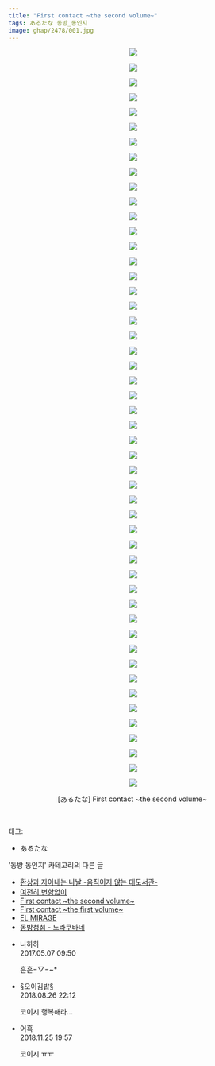 ```yaml
---
title: "First contact ~the second volume~"
tags: あるたな 동방_동인지
image: ghap/2478/001.jpg
---
```

<div class="article">
<p style="text-align: center; clear: none; float: none;"><img src="{{ site.nasurl }}/ghap/2478/001.jpg"/></p>
<p style="text-align: center; clear: none; float: none;"><img src="{{ site.nasurl }}/ghap/2478/002.jpg"/></p>
<p style="text-align: center; clear: none; float: none;"><img src="{{ site.nasurl }}/ghap/2478/003.jpg"/></p>
<p style="text-align: center; clear: none; float: none;"><img src="{{ site.nasurl }}/ghap/2478/004.jpg"/></p>
<p style="text-align: center; clear: none; float: none;"><img src="{{ site.nasurl }}/ghap/2478/005.jpg"/></p>
<p style="text-align: center; clear: none; float: none;"><img src="{{ site.nasurl }}/ghap/2478/006.jpg"/></p>
<p style="text-align: center; clear: none; float: none;"><img src="{{ site.nasurl }}/ghap/2478/007.jpg"/></p>
<p style="text-align: center; clear: none; float: none;"><img src="{{ site.nasurl }}/ghap/2478/008.jpg"/></p>
<p style="text-align: center; clear: none; float: none;"><img src="{{ site.nasurl }}/ghap/2478/009.jpg"/></p>
<p style="text-align: center; clear: none; float: none;"><img src="{{ site.nasurl }}/ghap/2478/010.jpg"/></p>
<p style="text-align: center; clear: none; float: none;"><img src="{{ site.nasurl }}/ghap/2478/011.jpg"/></p>
<p style="text-align: center; clear: none; float: none;"><img src="{{ site.nasurl }}/ghap/2478/012.jpg"/></p>
<p style="text-align: center; clear: none; float: none;"><img src="{{ site.nasurl }}/ghap/2478/013.jpg"/></p>
<p style="text-align: center; clear: none; float: none;"><img src="{{ site.nasurl }}/ghap/2478/014.jpg"/></p>
<p style="text-align: center; clear: none; float: none;"><img src="{{ site.nasurl }}/ghap/2478/015.jpg"/></p>
<p style="text-align: center; clear: none; float: none;"><img src="{{ site.nasurl }}/ghap/2478/016.jpg"/></p>
<p style="text-align: center; clear: none; float: none;"><img src="{{ site.nasurl }}/ghap/2478/017.jpg"/></p>
<p style="text-align: center; clear: none; float: none;"><img src="{{ site.nasurl }}/ghap/2478/018.jpg"/></p>
<p style="text-align: center; clear: none; float: none;"><img src="{{ site.nasurl }}/ghap/2478/019.jpg"/></p>
<p style="text-align: center; clear: none; float: none;"><img src="{{ site.nasurl }}/ghap/2478/020.jpg"/></p>
<p style="text-align: center; clear: none; float: none;"><img src="{{ site.nasurl }}/ghap/2478/021.jpg"/></p>
<p style="text-align: center; clear: none; float: none;"><img src="{{ site.nasurl }}/ghap/2478/022.jpg"/></p>
<p style="text-align: center; clear: none; float: none;"><img src="{{ site.nasurl }}/ghap/2478/023.jpg"/></p>
<p style="text-align: center; clear: none; float: none;"><img src="{{ site.nasurl }}/ghap/2478/024.jpg"/></p>
<p style="text-align: center; clear: none; float: none;"><img src="{{ site.nasurl }}/ghap/2478/025.jpg"/></p>
<p style="text-align: center; clear: none; float: none;"><img src="{{ site.nasurl }}/ghap/2478/026.jpg"/></p>
<p style="text-align: center; clear: none; float: none;"><img src="{{ site.nasurl }}/ghap/2478/027.jpg"/></p>
<p style="text-align: center; clear: none; float: none;"><img src="{{ site.nasurl }}/ghap/2478/028.jpg"/></p>
<p style="text-align: center; clear: none; float: none;"><img src="{{ site.nasurl }}/ghap/2478/029.jpg"/></p>
<p style="text-align: center; clear: none; float: none;"><img src="{{ site.nasurl }}/ghap/2478/030.jpg"/></p>
<p style="text-align: center; clear: none; float: none;"><img src="{{ site.nasurl }}/ghap/2478/031.jpg"/></p>
<p style="text-align: center; clear: none; float: none;"><img src="{{ site.nasurl }}/ghap/2478/032.jpg"/></p>
<p style="text-align: center; clear: none; float: none;"><img src="{{ site.nasurl }}/ghap/2478/033.jpg"/></p>
<p style="text-align: center; clear: none; float: none;"><img src="{{ site.nasurl }}/ghap/2478/034.jpg"/></p>
<p style="text-align: center; clear: none; float: none;"><img src="{{ site.nasurl }}/ghap/2478/035.jpg"/></p>
<p style="text-align: center; clear: none; float: none;"><img src="{{ site.nasurl }}/ghap/2478/036.jpg"/></p>
<p style="text-align: center; clear: none; float: none;"><img src="{{ site.nasurl }}/ghap/2478/037.jpg"/></p>
<p style="text-align: center; clear: none; float: none;"><img src="{{ site.nasurl }}/ghap/2478/038.jpg"/></p>
<p style="text-align: center; clear: none; float: none;"><img src="{{ site.nasurl }}/ghap/2478/039.jpg"/></p>
<p style="text-align: center; clear: none; float: none;"><img src="{{ site.nasurl }}/ghap/2478/040.jpg"/></p>
<p style="text-align: center; clear: none; float: none;"><img src="{{ site.nasurl }}/ghap/2478/041.jpg"/></p>
<p style="text-align: center; clear: none; float: none;"><img src="{{ site.nasurl }}/ghap/2478/042.jpg"/></p>
<p style="text-align: center; clear: none; float: none;"><img src="{{ site.nasurl }}/ghap/2478/043.jpg"/></p>
<p style="text-align: center; clear: none; float: none;"><img src="{{ site.nasurl }}/ghap/2478/044.jpg"/></p>
<p style="text-align: center; clear: none; float: none;"><img src="{{ site.nasurl }}/ghap/2478/045.jpg"/></p>
<p style="text-align: center; clear: none; float: none;"><img src="{{ site.nasurl }}/ghap/2478/046.jpg"/></p>
<p style="text-align: center; clear: none; float: none;"><img src="{{ site.nasurl }}/ghap/2478/047.jpg"/></p>
<p style="text-align: center; clear: none; float: none;"><img src="{{ site.nasurl }}/ghap/2478/048.jpg"/></p>
<p style="text-align: center; clear: none; float: none;"><img src="{{ site.nasurl }}/ghap/2478/049.jpg"/></p>
<p style="text-align: center; clear: none; float: none;"><img src="{{ site.nasurl }}/ghap/2478/050.jpg"/></p>
<p style="text-align: center; clear: none; float: none;">[あるたな] First contact ~the second volume~ </p>
<p><br/></p>
</div><div class="tagTrail">
<p>태그: </p>
<ul>
<li>あるたな</li>
</ul>
</div><div class="another">
<p>'동방 동인지' 카테고리의 다른 글</p>
<ul>
<li><a href="/2016-10-07-ghap_2480">환상과 자아내는 나날 -움직이지 않는 대도서관-</a></li>
<li><a href="/2016-10-07-ghap_2479">여전히 변함없이</a></li>
<li><a href="/2016-10-06-ghap_2478">First contact ~the second volume~</a></li>
<li><a href="/2016-10-06-ghap_2477">First contact ~the first volume~</a></li>
<li><a href="/2016-10-06-ghap_2476">EL MIRAGE</a></li>
<li><a href="/2016-10-06-ghap_2475">동방청첩 - 노라쿠바네</a></li>
</ul>
</div><div class="cb_module cb_fluid">
<div class="cb_wrt cb_profile">
<div class="comment">
<ul>
<li class="cb_thumb_off" id="comment14982551">
<div class="cb_comment_area">
<div class="cb_info_area">
<div class="cb_section">
<span class="cb_nick_name">나하하</span>
</div>
<div class="cb_section">
<span class="cb_date">2017.05.07 09:50 </span>
</div>
</div>
<div class="cb_dsc_comment">
<p class="cb_dsc">
											훈훈=▽=~*
										</p>
</div>
</div></li>
<li class="cb_thumb_off" id="comment15318143">
<div class="cb_comment_area">
<div class="cb_info_area">
<div class="cb_section">
<span class="cb_nick_name">§오이김밥§</span>
</div>
<div class="cb_section">
<span class="cb_date">2018.08.26 22:12 </span>
</div>
</div>
<div class="cb_dsc_comment">
<p class="cb_dsc">
											코이시 행복해라...
										</p>
</div>
</div></li>
<li class="cb_thumb_off" id="comment15378396">
<div class="cb_comment_area">
<div class="cb_info_area">
<div class="cb_section">
<span class="cb_nick_name">어흑</span>
</div>
<div class="cb_section">
<span class="cb_date">2018.11.25 19:57 </span>
</div>
</div>
<div class="cb_dsc_comment">
<p class="cb_dsc">
											코이시 ㅠㅠ
										</p>
</div>
</div></li>
</ul>
</div>
</div><!-- commentList close -->
</div>